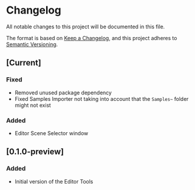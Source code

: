 # Changelog
All notable changes to this project will be documented in this file.

The format is based on [Keep a Changelog](https://keepachangelog.com/en/1.0.0/),
and this project adheres to [Semantic Versioning](https://semver.org/spec/v2.0.0.html).

## [Current]
### Fixed
- Removed unused package dependency
- Fixed Samples Importer not taking into account that the `Samples~` folder might not exist

### Added
- Editor Scene Selector window 

## [0.1.0-preview]
### Added
- Initial version of the Editor Tools 

